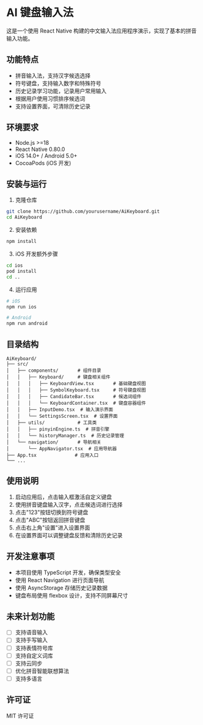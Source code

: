 # AI 键盘输入法

这是一个使用 React Native 构建的中文输入法应用程序演示，实现了基本的拼音输入功能。

## 功能特点

- 拼音输入法，支持汉字候选选择
- 符号键盘，支持输入数字和特殊符号
- 历史记录学习功能，记录用户常用输入
- 根据用户使用习惯排序候选词
- 支持设置界面，可清除历史记录

## 环境要求

- Node.js >=18
- React Native 0.80.0
- iOS 14.0+ / Android 5.0+
- CocoaPods (iOS 开发)

## 安装与运行

1. 克隆仓库

```bash
git clone https://github.com/yourusername/AiKeyboard.git
cd AiKeyboard
```

2. 安装依赖

```bash
npm install
```

3. iOS 开发额外步骤

```bash
cd ios
pod install
cd ..
```

4. 运行应用

```bash
# iOS
npm run ios

# Android
npm run android
```

## 目录结构

```
AiKeyboard/
├── src/
│   ├── components/       # 组件目录
│   │   ├── Keyboard/     # 键盘相关组件
│   │   │   ├── KeyboardView.tsx       # 基础键盘视图
│   │   │   ├── SymbolKeyboard.tsx     # 符号键盘视图
│   │   │   ├── CandidateBar.tsx       # 候选词组件
│   │   │   └── KeyboardContainer.tsx  # 键盘容器组件
│   │   ├── InputDemo.tsx  # 输入演示界面
│   │   └── SettingsScreen.tsx  # 设置界面
│   ├── utils/            # 工具类
│   │   ├── pinyinEngine.ts  # 拼音引擎
│   │   └── historyManager.ts  # 历史记录管理
│   └── navigation/       # 导航相关
│       └── AppNavigator.tsx  # 应用导航器
├── App.tsx              # 应用入口
└── ...
```

## 使用说明

1. 启动应用后，点击输入框激活自定义键盘
2. 使用拼音键盘输入汉字，点击候选词进行选择
3. 点击"123"按钮切换到符号键盘
4. 点击"ABC"按钮返回拼音键盘
5. 点击右上角"设置"进入设置界面
6. 在设置界面可以调整键盘反馈和清除历史记录

## 开发注意事项

- 本项目使用 TypeScript 开发，确保类型安全
- 使用 React Navigation 进行页面导航
- 使用 AsyncStorage 存储历史记录数据
- 键盘布局使用 flexbox 设计，支持不同屏幕尺寸

## 未来计划功能

- [ ] 支持语音输入
- [ ] 支持手写输入
- [ ] 支持表情符号库
- [ ] 支持自定义词库
- [ ] 支持云同步
- [ ] 优化拼音智能联想算法
- [ ] 支持多语言

## 许可证

MIT 许可证

